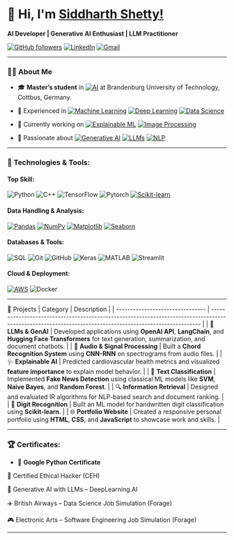 # 👋 Hi, I'm [**Siddharth Shetty**!](https://sid7shetty.github.io/)


**AI Developer | Generative AI Enthusiast | LLM Practitioner**

[![GitHub followers](https://img.shields.io/github/followers/sid7shetty?label=Follow&style=social)](https://github.com/sid7shetty)   [![LinkedIn](https://img.shields.io/badge/LinkedIn-Connect-blue?style=flat&logo=linkedin)](https://www.linkedin.com/in/sid7shetty/)   [![Gmail](https://img.shields.io/badge/Email-siddharth.shetty109@gmail.com-red?style=flat&logo=gmail)](mailto:siddharth.shetty109@gmail.com)

---

### 👨‍💻 About Me

- 🎓 **Master’s student** in [![AI](https://img.shields.io/badge/Artificial_Intelligence-0066CC?style=flat&logo=artificial-intelligence&logoColor=white)](https://en.wikipedia.org/wiki/Artificial_intelligence) at Brandenburg University of Technology, Cottbus, Germany.
- 💼 Experienced in [![Machine Learning](https://img.shields.io/badge/Machine_Learning-0078D4?style=flat&logo=python&logoColor=white)](https://scikit-learn.org/) [![Deep Learning](https://img.shields.io/badge/Deep_Learning-FF6F00?style=flat&logo=tensorflow&logoColor=white)](https://www.tensorflow.org/) 
 [![Data Science](https://img.shields.io/badge/Data_Science-00A4A6?style=flat&logo=data-science&logoColor=white)](https://www.datasciencecentral.com/)


- 🔭 Currently working on [![Explainable ML](https://img.shields.io/badge/Explainable_ML-1D9E4F?style=flat&logo=python&logoColor=white)](https://en.wikipedia.org/wiki/Explainable_artificial_intelligence)
 [![Image Processing](https://img.shields.io/badge/Image_Processing-FF6F00?style=flat&logo=opencv&logoColor=white)](https://opencv.org/)

- 🌱 Passionate about [![Generative AI](https://img.shields.io/badge/Generative_AI-4B8BBE?style=flat&logo=openai&logoColor=white)](https://openai.com/)
 [![LLMs](https://img.shields.io/badge/LLMs-008C91?style=flat&logo=python&logoColor=white)](https://en.wikipedia.org/wiki/Large_language_model)
 [![NLP](https://img.shields.io/badge/NLP-7F99F1?style=flat&logo=python&logoColor=white)](https://en.wikipedia.org/wiki/Natural_language_processing)


---

### 🔧 **Technologies & Tools**:


#### Top Skill:
![Python](https://img.shields.io/badge/Python-3670A0?style=flat&logo=python&logoColor=ffdd54)
![C++](https://img.shields.io/badge/C++-00599C?style=flat&logo=cplusplus&logoColor=white)
![TensorFlow](https://img.shields.io/badge/TensorFlow-FF6F00?style=flat&logo=tensorflow&logoColor=white)
![Pytorch](https://camo.githubusercontent.com/5940d6a21271f518fbc7093a847b0bd379f7ee26d3cf7f24969f01309eb2cf62/68747470733a2f2f696d672e736869656c64732e696f2f62616467652f5079546f7263682d312e362e302d4545344332432e7376673f7374796c653d666c6174266c6f676f3d7079746f726368)
[![Scikit-learn](https://img.shields.io/badge/Scikit--learn-F7931E?style=flat&logo=scikit-learn&logoColor=white)](https://scikit-learn.org/)

#### Data Handling & Analysis:
[![Pandas](https://img.shields.io/badge/Pandas-0A7DAB?style=flat&logo=pandas&logoColor=white)](https://pandas.pydata.org/)
[![NumPy](https://img.shields.io/badge/NumPy-013243?style=flat&logo=numpy&logoColor=white)](https://numpy.org/)
[![Matplotlib](https://img.shields.io/badge/Matplotlib-11557C?style=flat&logo=matplotlib&logoColor=white)](https://matplotlib.org/)
[![Seaborn](https://img.shields.io/badge/Seaborn-388E3C?style=flat&logo=seaborn&logoColor=white)](https://seaborn.pydata.org/)



#### Databases & Tools:
![SQL](https://img.shields.io/badge/SQL-003B57?style=flat&logo=postgresql&logoColor=white) ![Git](https://img.shields.io/badge/Git-F05032?style=flat&logo=git&logoColor=white) ![GitHub](https://img.shields.io/badge/GitHub-181717?style=flat&logo=github&logoColor=white)  ![Keras](https://img.shields.io/badge/Keras-D00000?style=flat&logo=keras&logoColor=white) ![MATLAB](https://img.shields.io/badge/MATLAB-0076A8?style=flat&logo=mathworks&logoColor=white)  ![Streamlit](https://camo.githubusercontent.com/1a50287f32951ee4fda303bdd0bca109f5dc8917728b91b0bc16715548b2c60f/68747470733a2f2f696d672e736869656c64732e696f2f62616467652f53747265616d6c69742d312e322e302d4646344234422e7376673f7374796c653d666c6174266c6f676f3d53747265616d6c6974266c6f676f436f6c6f723d7768697465)


#### Cloud & Deployment:
[![AWS](https://img.shields.io/badge/AWS-232F3E?style=flat&logo=amazonaws&logoColor=white)](https://aws.amazon.com/) ![Docker](https://img.shields.io/badge/Docker-2496ED?style=flat&logo=docker&logoColor=white)


---

🚀 Projects
| Category                         | Description                                                                                                                                              |
| -------------------------------- | -------------------------------------------------------------------------------------------------------------------------------------------------------- |
| 🧠 **LLMs & GenAI**              | Developed applications using **OpenAI API**, **LangChain**, and **Hugging Face Transformers** for text generation, summarization, and document chatbots. |
| 🎵 **Audio & Signal Processing** | Built a **Chord Recognition System** using **CNN-RNN** on spectrograms from audio files.                                                                 |
| 🩺 **Explainable AI**            | Predicted cardiovascular health metrics and visualized **feature importance** to explain model behavior.                                                 |
| 📰 **Text Classification**       | Implemented **Fake News Detection** using classical ML models like **SVM**, **Naive Bayes**, and **Random Forest**.                                      |
| 🔍 **Information Retrieval**     | Designed and evaluated IR algorithms for NLP-based search and document ranking.                                                                          |
| 🔢 **Digit Recognition**         | Built an ML model for handwritten digit classification using **Scikit-learn**.                                                                           |
| 🌐 **Portfolio Website**         | Created a responsive personal portfolio using **HTML**, **CSS**, and **JavaScript** to showcase work and skills.                                         |


---
### 🏆 **Certificates**:

- 📜 **Google Python Certificate**  


🔐 Certified Ethical Hacker (CEH)

🧠 Generative AI with LLMs – DeepLearning.AI

✈️ British Airways – Data Science Job Simulation (Forage)

🎮 Electronic Arts – Software Engineering Job Simulation (Forage)

---






